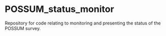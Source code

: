 # POSSUM_status_monitor
Repository for code relating to monitoring and presenting the status of the POSSUM survey.
